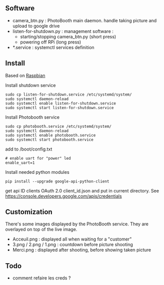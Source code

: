 ## Software
* camera_btn.py : PhotoBooth main daemon. handle taking picture and upload to google drive
* listen-for-shutdown.py : management software :
  * starting/stopping camera_btn.py (short press)
  * powering off RPi (long press)
* *.service : systemctl services definition

## Install

Based on [Raspbian](https://www.raspberrypi.org/downloads/raspbian/)

Install shutdown service

    sudo cp listen-for-shutdown.service /etc/systemd/system/
    sudo systemctl daemon-reload
    sudo systemctl enable listen-for-shutdown.service
    sudo systemctl start listen-for-shutdown.service

Install Photobooth service

    sudo cp photobooth.service /etc/systemd/system/
    sudo systemctl daemon-reload
    sudo systemctl enable photobooth.service
    sudo systemctl start photobooth.service

add to /boot/config.txt

    # enable uart for "power" led
    enable_uart=1

Install needed python modules

    pip install --upgrade google-api-python-client

get api ID clients OAuth 2.0 client_id.json and put in current directory. See https://console.developers.google.com/apis/credentials

## Customization
There's some images displayed by the PhotoBooth service. They are overlayed on top of the live image.
* Acceuil.png : displayed all when waiting for a "customer"
* 3.png / 2.png / 1.png : countdown before picture shooting
* Merci.png : displayed after shooting, before showing taken picture

## Todo
* comment refaire les creds ?
